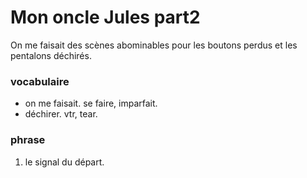 # Mon oncle Jules part2  
On me faisait des scènes abominables pour les boutons perdus et les pentalons déchirés.  

### vocabulaire
- on me faisait. se faire, imparfait.
- déchirer. vtr, tear.

### phrase
1. le signal du départ.
